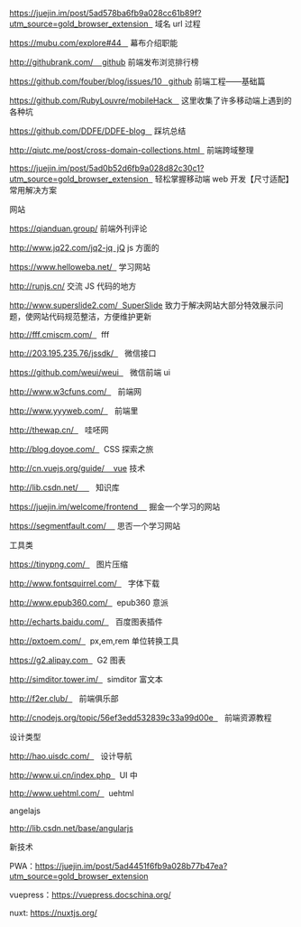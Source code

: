 https://juejin.im/post/5ad578ba6fb9a028cc61b89f?utm_source=gold_browser_extension   域名 url 过程

https://mubu.com/explore#44    幕布介绍职能

http://githubrank.com/    github 前端发布浏览排行榜

https://github.com/fouber/blog/issues/10   github 前端工程——基础篇

https://github.com/RubyLouvre/mobileHack    这里收集了许多移动端上遇到的各种坑

https://github.com/DDFE/DDFE-blog    踩坑总结

http://qiutc.me/post/cross-domain-collections.html   前端跨域整理

https://juejin.im/post/5ad0b52d6fb9a028d82c30c1?utm_source=gold_browser_extension   轻松掌握移动端 web 开发【尺寸适配】常用解决方案

网站

https://qianduan.group/ 前端外刊评论

http://www.jq22.com/jq2-jq  jQ js 方面的

https://www.helloweba.net/   学习网站

http://runjs.cn/ 交流 JS 代码的地方

http://www.superslide2.com/  SuperSlide 致力于解决网站大部分特效展示问题，使网站代码规范整洁，方便维护更新

http://fff.cmiscm.com/    fff

http://203.195.235.76/jssdk/     微信接口

https://github.com/weui/weui     微信前端 ui

http://www.w3cfuns.com/     前端网

http://www.yyyweb.com/     前端里

http://thewap.cn/     哇呸网

http://blog.doyoe.com/    CSS 探索之旅

http://cn.vuejs.org/guide/    vue 技术

http://lib.csdn.net/        知识库

https://juejin.im/welcome/frontend     掘金一个学习的网站

https://segmentfault.com/     思否一个学习网站

工具类

https://tinypng.com/     图片压缩

http://www.fontsquirrel.com/     字体下载

http://www.epub360.com/    epub360 意派

http://echarts.baidu.com/     百度图表插件

http://pxtoem.com/    px,em,rem 单位转换工具

https://g2.alipay.com    G2 图表

http://simditor.tower.im/    simditor 富文本

http://f2er.club/     前端俱乐部

http://cnodejs.org/topic/56ef3edd532839c33a99d00e     前端资源教程

设计类型

http://hao.uisdc.com/     设计导航

http://www.ui.cn/index.php    UI 中

http://www.uehtml.com/    uehtml

angelajs

http://lib.csdn.net/base/angularjs

新技术

PWA：https://juejin.im/post/5ad4451f6fb9a028b77b47ea?utm_source=gold_browser_extension

vuepress：https://vuepress.docschina.org/

nuxt: https://nuxtjs.org/
